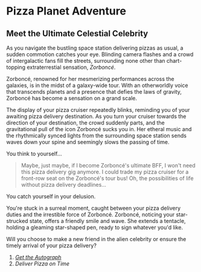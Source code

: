 # Pizza Planet Adventure
## Meet the Ultimate Celestial Celebrity

As you navigate the bustling space station delivering pizzas as usual, a sudden commotion catches your eye. Blinding camera flashes and a crowd of intergalactic fans fill the streets, surrounding none other than chart-topping extraterrestial sensation, *Zorboncé*.

Zorboncé, renowned for her mesmerizing performances across the galaxies, is in the midst of a galaxy-wide tour. With an otherworldly voice that transcends planets and a presence that defies the laws of gravity, Zorboncé has become a sensation on a grand scale.

The display of your pizza cruiser repeatedly blinks, reminding you of your awaiting pizza delivery destination. As you turn your cruiser towards the direction of your destination, the crowd suddenly parts, and the gravitational pull of the icon Zorboncé sucks you in. Her etheral music and the rhythmically synced lights from the surrounding space station sends waves down your spine and seemingly slows the passing of time.

You think to yourself...

> Maybe, just maybe, if I become Zorboncé's ultimate BFF, I won't need this pizza delivery gig anymore. I could trade my pizza cruiser for a front-row seat on the Zorboncé's tour bus! Oh, the possibilities of life without pizza delivery deadlines...

You catch yourself in your delusion. 

You're stuck in a surreal moment, caught between your pizza delivery duties and the irrestible force of Zorboncé. Zorboncé, noticing your star-strucked state, offers a friendly smile and wave. She extends a tentacle, holding a gleaming star-shaped pen, ready to sign whatever you'd like.

Will you choose to make a new friend in the alien celebrity or ensure the timely arrival of your pizza delivery?

1. *[Get the Autograph](./get_autograph.md)*
2. *Deliver Pizza on Time*
